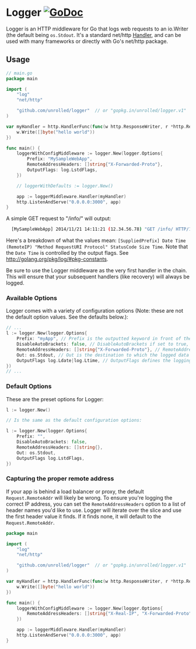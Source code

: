 # Logger [![GoDoc](https://godoc.org/github.com/unrolled/logger?status.svg)](http://godoc.org/github.com/unrolled/logger)

Logger is an HTTP middleware for Go that logs web requests to an io.Writer (the default being `os.Stdout`. It's a standard net/http [Handler](http://golang.org/pkg/net/http/#Handler), and can be used with many frameworks or directly with Go's net/http package.

## Usage

~~~ go
// main.go
package main

import (
    "log"
    "net/http"

    "github.com/unrolled/logger"  // or "gopkg.in/unrolled/logger.v1"
)

var myHandler = http.HandlerFunc(func(w http.ResponseWriter, r *http.Request) {
    w.Write([]byte("hello world"))
})

func main() {
    loggerWithConfigMiddleware := logger.New(logger.Options{
        Prefix: "MySampleWebApp",
        RemoteAddressHeaders: []string{"X-Forwarded-Proto"},
        OutputFlags: log.LstdFlags,
    })

    // loggerWithDefaults := logger.New()

    app := loggerMiddleware.Handler(myHandler)
    http.ListenAndServe("0.0.0.0:3000", app)
}
~~~
A simple GET request to "/info/" will output:
~~~ bash
  [MySampleWebApp] 2014/11/21 14:11:21 (12.34.56.78) "GET /info/ HTTP/1.1" 200 11 12.54µs
~~~
Here's a breakdown of what the values mean: `[SuppliedPrefix] Date Time (RemoteIP) "Method RequestURI Protocol" StatusCode Size Time`.
Note that the `Date Time` is controlled by the output flags. See http://golang.org/pkg/log/#pkg-constants.

Be sure to use the Logger middleware as the very first handler in the chain. This will ensure that your subsequent handlers (like recovery) will always be logged.

### Available Options
Logger comes with a variety of configuration options (Note: these are not the default option values. See the defaults below.):

~~~ go
// ...
l := logger.New(logger.Options{        
    Prefix: "myApp", // Prefix is the outputted keyword in front of the log message. Logger automatically wraps the prefix in square brackets (ie. [myApp] ) unless the `DisableAutoBrackets` is set to true. A blank value will not have brackets added. Default is blank (with no brackets).
    DisableAutoBrackets: false, // DisableAutoBrackets if set to true, will remove the prefix and square brackets. Default is false.
    RemoteAddressHeaders: []string{"X-Forwarded-Proto"}, // RemoteAddressHeaders is a list of header keys that Logger will look at to determine the proper remote address. Useful when using a proxy like Nginx: `[]string{"X-Forwarded-Proto"}`. Default is an empty slice, and thus will use `reqeust.RemoteAddr`.
    Out: os.Stdout, // Out is the destination to which the logged data will be written too. Default is `os.Stdout`.
    OutputFlags log.Ldate|log.Ltime, // OutputFlags defines the logging properties. See http://golang.org/pkg/log/#pkg-constants. To disable all flags, set this to `-1`. Defaults to log.LstdFlags (2009/01/23 01:23:23).
})
// ...
~~~

### Default Options
These are the preset options for Logger:

~~~ go
l := logger.New()

// Is the same as the default configuration options:

l := logger.New(logger.Options{        
    Prefix: "",
    DisableAutoBrackets: false,
    RemoteAddressHeaders: []string{},
    Out: os.Stdout,
    OutputFlags log.LstdFlags,
})
~~~

### Capturing the proper remote address
If your app is behind a load balancer or proxy, the default `Request.RemoteAddr` will likely be wrong. To ensure you're logging the correct IP address, you can set the `RemoteAddressHeaders` option to a list of header names you'd like to use. Logger will iterate over the slice and use the first header value it finds. If it finds none, it will default to the `Request.RemoteAddr`.

~~~ go
package main

import (
    "log"
    "net/http"

    "github.com/unrolled/logger"  // or "gopkg.in/unrolled/logger.v1"
)

var myHandler = http.HandlerFunc(func(w http.ResponseWriter, r *http.Request) {
    w.Write([]byte("hello world"))
})

func main() {
    loggerWithConfigMiddleware := logger.New(logger.Options{
        RemoteAddressHeaders: []string{"X-Real-IP", "X-Forwarded-Proto"},
    })

    app := loggerMiddleware.Handler(myHandler)
    http.ListenAndServe("0.0.0.0:3000", app)
}
~~~
